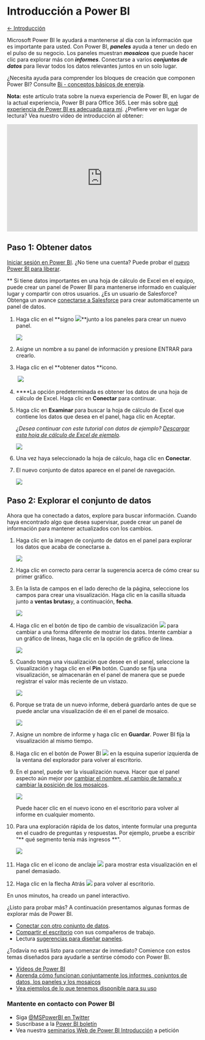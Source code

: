 <properties 
   pageTitle="Introducción a Power BI" 
   description="Introducción a Power BI" 
   services="powerbi" 
   documentationCenter="" 
   authors="v-anpasi" 
   manager="mblythe" 
   editor=""
   tags=""/>
 
<tags
   ms.service="powerbi"
   ms.devlang="NA"
   ms.topic="article"
   ms.tgt_pltfrm="NA"
   ms.workload="powerbi"
   ms.date="06/19/2015"
   ms.author="v-anpasi"/>

# Introducción a Power BI
[← Introducción](https://support.powerbi.com/knowledgebase/topics/63037-getting-started)

Microsoft Power BI le ayudará a mantenerse al día con la información que es importante para usted. Con Power BI, ***paneles*** ayuda a tener un dedo en el pulso de su negocio. Los paneles muestran ***mosaicos*** que puede hacer clic para explorar más con ***informes***. Conectarse a varios ***conjuntos de datos*** para llevar todos los datos relevantes juntos en un solo lugar.

¿Necesita ayuda para comprender los bloques de creación que componen Power BI? Consulte [Bi - conceptos básicos de energía](http://support.powerbi.com/knowledgebase/articles/487029-power-bi-preview-basic-concepts).

**Nota:** este artículo trata sobre la nueva experiencia de Power BI, en lugar de la actual experiencia, Power BI para Office 365. Leer más sobre [qué experiencia de Power BI es adecuada para mí](https://support.powerbi.com/knowledgebase/articles/492388). ¿Prefiere ver en lugar de lectura? Vea nuestro vídeo de introducción al obtener:

<p><span><iframe width="500" height="281" frameborder="0" data-embed-url="https://www.youtube.com/watch?v=UE001nxTKqg" allowfullscreen="" scrolling="no" src="https://cdn.embedly.com/widgets/media.html?src=https%3A%2F%2Fwww.youtube.com%2Fembed%2FUE001nxTKqg%3Fwmode%3Dtransparent%26feature%3Doembed&amp;wmode=transparent&amp;url=https%3A%2F%2Fwww.youtube.com%2Fwatch%3Fv%3DUE001nxTKqg&amp;image=https%3A%2F%2Fi.ytimg.com%2Fvi%2FUE001nxTKqg%2Fhqdefault.jpg&amp;key=92cb8bc08566453cb1d8d02838cb7b06&amp;type=text%2Fhtml&amp;schema=youtube" class="embedly-embed"></iframe></span><br></p>


## Paso 1: Obtener datos

[Iniciar sesión en Power BI](http://www.powerbi.com/). ¿No tiene una cuenta? Puede probar el [nuevo Power BI para liberar](http://www.powerbi.com/ "Pruebe gratis los nuevos Power BI").

\*\* Si tiene datos importantes en una hoja de cálculo de Excel en el equipo, puede crear un panel de Power BI para mantenerse informado en cualquier lugar y compartir con otros usuarios. ¿Es un usuario de Salesforce? Obtenga un avance [conectarse a Salesforce](http://support.powerbi.com/knowledgebase/articles/424863) para crear automáticamente un panel de datos.

1.  Haga clic en el **signo ![](media/powerbi-service-get-started/PBI_PlusIcon.png)**junto a los paneles para crear un nuevo panel.  

    ![](media/powerbi-service-get-started/gettingstart1.png)
2.  Asigne un nombre a su panel de información y presione ENTRAR para crearlo.
    
3.  Haga clic en el **obtener datos **icono. 

    ﻿ ![](media/powerbi-service-get-started/PBI_GetData.png)
4.  **﻿**La opción predeterminada es obtener los datos de una hoja de cálculo de Excel. Haga clic en **Conectar** para continuar.

5.  Haga clic en **Examinar** para buscar la hoja de cálculo de Excel que contiene los datos que desea en el panel, haga clic en Aceptar.

    *¿Desea continuar con este tutorial con datos de ejemplo? [Descargar esta hoja de cálculo de Excel de ejemplo](http://go.microsoft.com/fwlink/?LinkID=521962).*

    ![](media/powerbi-service-get-started/gettingstart2.png)
    
6.  Una vez haya seleccionado la hoja de cálculo, haga clic en **Conectar**.
7.  El nuevo conjunto de datos aparece en el panel de navegación.

    ![](media/powerbi-service-get-started/gettingstart3.png)
    

## Paso 2: Explorar el conjunto de datos

Ahora que ha conectado a datos, explore para buscar información. Cuando haya encontrado algo que desea supervisar, puede crear un panel de información para mantener actualizados con los cambios.

1.  Haga clic en la imagen de conjunto de datos en el panel para explorar los datos que acaba de conectarse a.
    
    ![](media/powerbi-service-get-started/gettingstart4.png)
2.  Haga clic en correcto para cerrar la sugerencia acerca de cómo crear su primer gráfico.
3.  En la lista de campos en el lado derecho de la página, seleccione los campos para crear una visualización. Haga clic en la casilla situada junto a **ventas brutas**y, a continuación, **fecha**.

    ![](media/powerbi-service-get-started/fields.png)
    
4.  Haga clic en el botón de tipo de cambio de visualización ![](media/powerbi-service-get-started/change-viz-icon.png) para cambiar a una forma diferente de mostrar los datos. Intente cambiar a un gráfico de líneas, haga clic en la opción de gráfico de línea.

	![](media/powerbi-service-get-started/gettingstart5.png)
5.  Cuando tenga una visualización que desee en el panel, seleccione la visualización y haga clic en el **Pin** botón. Cuando se fija una visualización, se almacenarán en el panel de manera que se puede registrar el valor más reciente de un vistazo.

    ![](media/powerbi-service-get-started/pin.png)
    
6.  Porque se trata de un nuevo informe, deberá guardarlo antes de que se puede anclar una visualización de él en el panel de mosaico.

    ![](media/powerbi-service-get-started/PBI_GetStartSaveB4Pin.png)
    
7.  Asigne un nombre de informe y haga clic en **Guardar**. Power BI fija la visualización al mismo tiempo.
8.  Haga clic en el botón de Power BI ![](media/powerbi-service-get-started/PBI_WaffleIcon.png) en la esquina superior izquierda de la ventana del explorador para volver al escritorio. 

9.  En el panel, puede ver la visualización nueva. Hacer que el panel aspecto aún mejor por [cambiar el nombre, el cambio de tamaño y cambiar la posición de los mosaicos](http://support.powerbi.com/knowledgebase/articles/424878).

    ![](media/powerbi-service-get-started/gettingstart6.png)
    
    Puede hacer clic en el nuevo icono en el escritorio para volver al informe en cualquier momento.
    
10. Para una exploración rápida de los datos, intente formular una pregunta en el cuadro de preguntas y respuestas. Por ejemplo, pruebe a escribir "\*\* qué segmento tenía más ingresos \*\*".

    ﻿![](media/powerbi-service-get-started/PBI_GetStartQnA.png)
11. Haga clic en el icono de anclaje ![](media/powerbi-service-get-started/PBI_PinIcon.png) para mostrar esta visualización en el panel demasiado.
12. Haga clic en la flecha Atrás ![](media/powerbi-service-get-started/PBI_QABackArrow.png) para volver al escritorio.

En unos minutos, ha creado un panel interactivo.

¿Listo para probar más? A continuación presentamos algunas formas de explorar más de Power BI.

-   [Conectar con otro conjunto de datos](https://powerbi.uservoice.com/knowledgebase/articles/434354).
-   [Compartir el escritorio](http://support.powerbi.com/knowledgebase/articles/431008-share-a-dashboard) con sus compañeros de trabajo.
-   Lectura [sugerencias para diseñar paneles](http://support.powerbi.com/knowledgebase/articles/433616-tips-for-designing-a-great-dashboard).

¿Todavía no está listo para comenzar de inmediato? Comience con estos temas diseñados para ayudarle a sentirse cómodo con Power BI.

-   [Vídeos de Power BI](http://support.powerbi.com/knowledgebase/articles/475702-power-bi-preview-videos)
-   [Aprenda cómo funcionan conjuntamente los informes, conjuntos de datos, los paneles y los mosaicos](http://support.powerbi.com/knowledgebase/articles/487029-power-bi-preview-basic-concepts)
-   [Vea ejemplos de lo que tenemos disponible para su uso](http://support.powerbi.com/knowledgebase/articles/471112-sample-datasets)

### Mantente en contacto con Power BI

-   Siga [@MSPowerBI en Twitter](https://twitter.com/mspowerbi)
-   Suscríbase a la [Power BI boletín](http://www.microsoft.com/en-us/powerBI/newsletter.aspx)
-   Vea nuestra [seminarios Web de Power BI Introducción](http://www.microsoft.com/en-us/powerBI/webinars.aspx) a petición